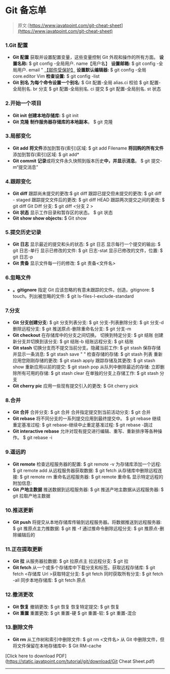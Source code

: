 # Git 备忘单

> 原文:[https://www.javatpoint.com/git-cheat-sheet](https://www.javatpoint.com/git-cheat-sheet)

### 1.Git 配置

*   **Git 配置**
    获取并设置配置变量，这些变量控制 Git 外观和操作的所有方面。
    **设置名称:**
    $ git config -全局用户. name【用户名】
    **设置邮箱:**
    $ git config -全局用户. email " [【邮件受保护】](/cdn-cgi/l/email-protection)
    **设置默认编辑器:**
    $ git config -全局 core.editor Vim
    **检查设置:**
    $ git config -list
*   **Git 别名**
    **为每个命令设置一个别名**:
    $ Git 配置-全局 alias.ci 校验
    $ git 配置-全局别名. br 分支
    $ git 配置-全局别名. ci 提交
    $ git 配置-全局别名. st 状态

### 2.开始一个项目

*   **Git init**
    **创建本地存储库:**
    $ git init
*   **Git 克隆**
    **制作服务器存储库的本地副本**。
    $ git 克隆

### 3.局部变化

*   **Git add**
    **将文件**添加到暂存(索引)区域:
    $ git add Filename
    **将回购的所有文件**添加到暂存(索引)区域:
    $ git add*
*   **Git commit**
    **记录**或将文件永久快照到版本历史**中，并显示消息**。
    $ git 提交-m“提交消息”

### 4.跟踪变化

*   **Git diff**
    跟踪尚未提交的更改:$ git diff
    跟踪已提交但未提交的更改:
    $ git diff - staged
    跟踪提交文件后的更改:
    $ git diff HEAD
    跟踪两次提交之间的更改:
    $ git diff <commit1-sha><commit2-sha>Git Diff 分支:
    $ git diff <branch><分支 2 ></branch></commit2-sha></commit1-sha>
*   **Git 状态**
    显示工作目录和暂存区的状态。
    $ git 状态
*   **Git show show objects:**
    $ Git show

### 5.提交历史记录

*   **Git 日志**
    显示最近的提交和头的状态:
    $ git 日志
    显示每行一个提交的输出:
    $ git 日志-单行
    显示已修改的文件:
    $ git 日志-stat
    显示已修改的文件，位置:
    $ git 日志-p
*   **Git 责备**
    显示文件每一行的修改:
    $ git 责备<文件名>

### 6.忽略文件

*   **。gitignore**
    指定 Git 应该忽略的有意未跟踪的文件。创造。gitignore:
    $ touch。列出被忽略的文件:
    $ git ls-files-I-exclude-standard

### 7.分支

*   **Git 分支创建分支:**
    $ git 分支<branch name="">列表分支:
    $ git 分支-列表删除分支:
    $ git 分支-d <branch name="">删除远程分支:
    $ git 推送原点-删除<branch name="">重命名分支:
    $ git 分支-m</branch></branch></branch>
*   **Git checkout**
    在存储库中的分支之间切换。
    切换到特定分支:
    $ git 结账 <branchname>创建新分支并切换到该分支:
    $ git 结账-b <branchname>结账远程分支:
    $ git 结账<remotebranch></remotebranch></branchname></branchname>
*   **Git stash**
    切换分支而不提交当前分支。隐藏当前工作:
    $ git stash
    保存存储并显示一条消息:
    $ git stash save " <stashing message="">"
    检查存储的存储:
    $ git stash 列表
    重新应用您刚刚存储的更改:
    $ git stash apply
    跟踪存储及其更改:
    $ git stash show
    重新应用以前的提交:
    $ git stash pop
    从队列中删除最近的存储:
    立即删除所有可用的存储:
    $ git stash clear
    在单独的分支上存储工作:
    $ git stash 分支<branch name=""></branch></stashing>
*   **Git cherry pic**
    应用一些现有提交引入的更改:
    $ Git cherry pick

### 8.合并

*   **Git 合并**
    合并分支:
    $ git 合并 <branch name="">合并指定提交到当前活动分支:
    $ git 合并</branch>
*   **Git rebase**
    将不同分支的一系列提交应用到最终提交中。
    $ git rebase <branch name="">继续重定基准过程:
    $ git rebase-继续中止重定基准过程:
    $ git rebase -跳过</branch>
*   **Git interactive rebase**
    允许对现有提交进行编辑、重写、重新排序等各种操作。
    $ git rebase -i

### 9.遥远的

*   **Git remote**
    检查远程服务器的配置:
    $ git remote -v
    为存储库添加一个远程:
    $ git remote add <short name=""><remote url="">从远程服务器获取数据:
    $ git fetch <remote>从存储库中删除远程连接:
    $ git remote rm <destination>重命名远程服务器:
    $ git remote 重命名 <old name=""><new name="">显示特定远程的附加信息:</new></old></destination></remote></remote></short> 
*   **Git 产地主数据**
    推送数据到远程服务器:
    $ git 推送产地主数据从远程服务器:
    $ git 拉取产地主数据

### 10.推送更新

*   **Git push**
    将提交从本地存储库传输到远程服务器。将数据推送到远程服务器:
    $ git 推原点主力推数据:
    $ git 推 <remote><branch>-f
    通过推命令删除远程分支:
    $ git 推原点-删除编辑后的</branch></remote>

### 11.正在提取更新

*   **Git 拉**
    从服务器拉数据:
    $ git 拉原点主
    拉远程分支:
    $ git 拉
*   **Git fetch**
    从一个或多个存储库中下载分支和标签。获取远程存储库:
    $ git fetch <存储库 Url >获取特定分支:
    $ git fetch <branch url=""><branch name="">同时获取所有分支:
    $ git fetch -all
    同步本地存储库:
    $ git fetch 原点</branch></branch>

### 12.撤消更改

*   **Git 恢复**
    撤销更改:
    $ git 恢复
    恢复特定提交:
    $ git 恢复
*   **Git 重置**
    重置更改:
    $ git 重置-硬
    $ git 重置-软:
    $ git 重置-混合

### 13.删除文件

*   **Git rm**
    从工作树和索引中删除文件:
    $ git rm <文件名>
    从 Git 中删除文件，但将文件保留在本地存储库中:
    $ Git RM-cache

[Click here to download PDF](https://static.javatpoint.com/tutorial/git/download/Git Cheat Sheet.pdf)

* * *